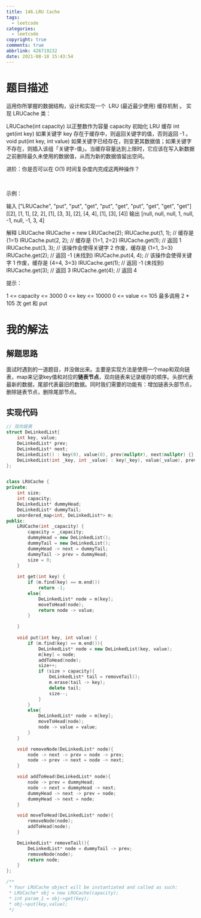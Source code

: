 ```yaml
---
title: 146.LRU Cache
tags:
  - leetcode
categories:
  - leetcode
copyright: true
comments: true
abbrlink: 426719232
date: 2021-08-18 15:43:54
---
```

# 题目描述
运用你所掌握的数据结构，设计和实现一个  LRU (最近最少使用) 缓存机制 。
实现 LRUCache 类：

LRUCache(int capacity) 以正整数作为容量 capacity 初始化 LRU 缓存
int get(int key) 如果关键字 key 存在于缓存中，则返回关键字的值，否则返回 -1 。
void put(int key, int value) 如果关键字已经存在，则变更其数据值；如果关键字不存在，则插入该组「关键字-值」。当缓存容量达到上限时，它应该在写入新数据之前删除最久未使用的数据值，从而为新的数据值留出空间。
 

进阶：你是否可以在 O(1) 时间复杂度内完成这两种操作？

 

示例：

输入
["LRUCache", "put", "put", "get", "put", "get", "put", "get", "get", "get"]
[[2], [1, 1], [2, 2], [1], [3, 3], [2], [4, 4], [1], [3], [4]]
输出
[null, null, null, 1, null, -1, null, -1, 3, 4]

解释
LRUCache lRUCache = new LRUCache(2);
lRUCache.put(1, 1); // 缓存是 {1=1}
lRUCache.put(2, 2); // 缓存是 {1=1, 2=2}
lRUCache.get(1);    // 返回 1
lRUCache.put(3, 3); // 该操作会使得关键字 2 作废，缓存是 {1=1, 3=3}
lRUCache.get(2);    // 返回 -1 (未找到)
lRUCache.put(4, 4); // 该操作会使得关键字 1 作废，缓存是 {4=4, 3=3}
lRUCache.get(1);    // 返回 -1 (未找到)
lRUCache.get(3);    // 返回 3
lRUCache.get(4);    // 返回 4
 

提示：

1 <= capacity <= 3000
0 <= key <= 10000
0 <= value <= 105
最多调用 2 * 105 次 get 和 put


# 我的解法
## 解题思路
面试时遇到的一道题目，并没做出来。主要是实现方法是使用一个map和双向链表，map来记录key值和对应的**链表节点**，双向链表来记录缓存的顺序。头部代表最新的数据，尾部代表最旧的数据。同时我们需要的功能有：增加链表头部节点，删除链表节点，删除尾部节点。
## 实现代码
```C++
// 双向链表
struct DeLinkedList{
    int key, value;
    DeLinkedList* prev;
    DeLinkedList* next;
    DeLinkedList() : key(0), value(0), prev(nullptr), next(nullptr) {}
    DeLinkedList(int _key, int _value) : key(_key), value(_value), prev(nullptr), next(nullptr) {}
};


class LRUCache {
private:
    int size;
    int capacity;
    DeLinkedList* dummyHead;
    DeLinkedList* dummyTail;
    unordered_map<int, DeLinkedList*> m;
public:
    LRUCache(int _capacity) {
        capacity = _capacity;
        dummyHead = new DeLinkedList();
        dummyTail = new DeLinkedList();
        dummyHead -> next = dummyTail;
        dummyTail -> prev = dummyHead;
        size = 0;
    }
    
    int get(int key) {
        if (m.find(key) == m.end())
            return -1;
        else{
            DeLinkedList* node = m[key];
            moveToHead(node);
            return node -> value;
        }

    }
    
    void put(int key, int value) {
        if (m.find(key) == m.end()){
            DeLinkedList* node = new DeLinkedList(key, value);
            m[key] = node;
            addToHead(node);
            size++;
            if (size > capacity){
                DeLinkedList* tail = removeTail();
                m.erase(tail -> key);
                delete tail;
                size--;
            }
        }
        else{
            DeLinkedList* node = m[key];
            moveToHead(node);
            node -> value = value;
        }
    }

    void removeNode(DeLinkedList* node){
        node -> next -> prev = node -> prev;
        node -> prev -> next = node -> next;
    }

    void addToHead(DeLinkedList* node){
        node -> prev = dummyHead;
        node -> next = dummyHead -> next;
        dummyHead -> next -> prev = node;
        dummyHead -> next = node;
    }

    void moveToHead(DeLinkedList* node){
        removeNode(node);
        addToHead(node);
    }

    DeLinkedList* removeTail(){
        DeLinkedList* node = dummyTail -> prev;
        removeNode(node);
        return node;
    }
};

/**
 * Your LRUCache object will be instantiated and called as such:
 * LRUCache* obj = new LRUCache(capacity);
 * int param_1 = obj->get(key);
 * obj->put(key,value);
 */
```